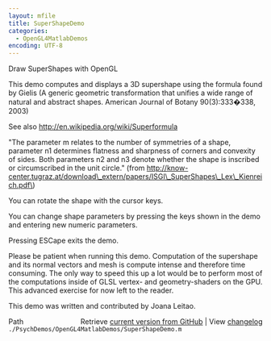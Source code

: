 ```yaml
---
layout: mfile
title: SuperShapeDemo
categories:
  - OpenGL4MatlabDemos
encoding: UTF-8
---
```


Draw SuperShapes with OpenGL

This demo computes and displays a 3D supershape using the formula
found by Gielis \(A generic geometric transformation that unifies
a wide range of natural and abstract shapes. American Journal of
Botany 90\(3\):333�338, 2003\)

See also http://en.wikipedia.org/wiki/Superformula

"The parameter m relates to the number of symmetries of a shape,
parameter n1 determines flatness and sharpness of corners and convexity
of sides. Both parameters n2 and n3 denote whether the shape is inscribed
or circumscribed in the unit circle." \(from
http://know-center.tugraz.at/download\_extern/papers/ISGI\_SuperShapes\_Lex\_Kienreich.pdf\)

You can rotate the shape with the cursor keys.

You can change shape parameters by pressing the keys shown in the demo and
entering new numeric parameters.

Pressing ESCape exits the demo.

Please be patient when running this demo. Computation of the supershape and
its normal vectors and mesh is compute intense and therefore time consuming.
The only way to speed this up a lot would be to perform most of the computations
inside of GLSL vertex- and geometry-shaders on the GPU. This advanced exercise
for now left to the reader.

This demo was written and contributed by Joana Leitao.



<div class="code_header" style="text-align:right;">
  <span style="float:left;">Path&nbsp;&nbsp;</span> <span class="counter">Retrieve <a href=
  "https://raw.github.com/Psychtoolbox-3/Psychtoolbox-3/beta/./PsychDemos/OpenGL4MatlabDemos/SuperShapeDemo.m">current version from GitHub</a> | View <a href=
  "https://github.com/Psychtoolbox-3/Psychtoolbox-3/commits/beta/./PsychDemos/OpenGL4MatlabDemos/SuperShapeDemo.m">changelog</a></span>
</div>
<div class="code">
  <code>./PsychDemos/OpenGL4MatlabDemos/SuperShapeDemo.m</code>
</div>
